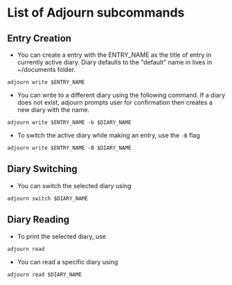 # List of Adjourn subcommands

## Entry Creation

- You can create a entry with the ENTRY_NAME as the title of entry in currently active diary. Diary defaults to the "default" name in lives in ~/documents folder.

`adjourn write $ENTRY_NAME`


- You can write to a different diary using the following command. If a diary does not exist, adjourn prompts user for confirmation then creates a new diary with the name.

`adjourn write $ENTRY_NAME -b $DIARY_NAME`

- To switch the active diary while making an entry, use the `-B` flag

`adjourn write $ENTRY_NAME -B $DIARY_NAME`

## Diary Switching

- You can switch the selected diary using

`adjourn switch $DIARY_NAME`

## Diary Reading

- To print the selected diary, use

`adjourn read`

- You can read a specific diary using

`adjourn read $DIARY_NAME`
